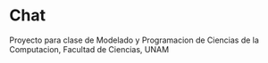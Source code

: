 # Chat
Proyecto para clase de Modelado y Programacion de Ciencias de la Computacion, Facultad de Ciencias, UNAM
